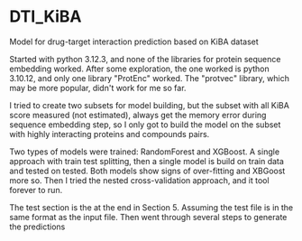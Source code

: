 # DTI_KiBA
Model for drug-target interaction prediction based on KiBA dataset

Started with python 3.12.3, and none of the libraries for protein sequence embedding worked. After some exploration, the one worked is python 3.10.12, and only one library "ProtEnc" worked. The "protvec" library, which may be more popular, didn't work for me so far.

I tried to create two subsets for model building, but the subset with all KiBA score measured (not estimated), always get the memory error during sequence embedding step, so I only got to build the model on the subset with highly interacting proteins and compounds pairs.

Two types of models were trained: RandomForest and XGBoost. A single approach with train test splitting, then a single model is build on train data and tested on tested. Both models show signs of over-fitting and XBGoost more so. Then I tried the nested cross-validation approach, and it tool forever to run.

The test section is the at the end in Section 5. Assuming the test file is in the same format as the input file. Then went through several steps to generate the predictions


